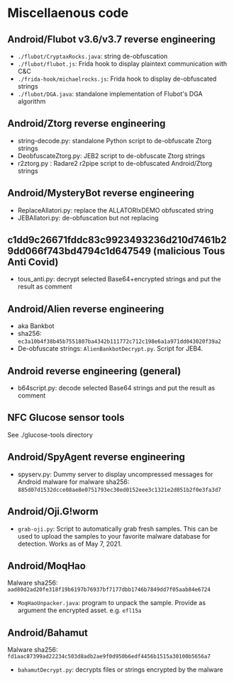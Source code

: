 # Miscellaenous code

## Android/Flubot v3.6/v3.7 reverse engineering

- `./flubot/CryptaxRocks.java`: string de-obfuscation
- `./flubot/flubot.js`: Frida hook to display plaintext communication with C&C
- `./frida-hook/michaelrocks.js`: Frida hook to display de-obfuscated strings
- `./flubot/DGA.java`: standalone implementation of Flubot's DGA algorithm 

## Android/Ztorg reverse engineering

- string-decode.py: standalone Python script to de-obfuscate Ztorg strings
- DeobfuscateZtorg.py: JEB2 script to de-obfuscate Ztorg strings
- r2ztorg.py : Radare2 r2pipe script to de-obfuscated Android/Ztorg strings

## Android/MysteryBot reverse engineering

- ReplaceAllatori.py: replace the ALLATORIxDEMO obfuscated string
- JEBAllatori.py: de-obfuscation but not replacing

## c1dd9c26671fddc83c9923493236d210d7461b29dd066f743bd4794c1d647549 (malicious Tous Anti Covid)

- tous_anti.py: decrypt selected Base64+encrypted strings and put the result as comment

## Android/Alien reverse engineering

- aka Bankbot
- sha256: `ec3a10b4f38b45b7551807ba4342b111772c712c198e6a1a971dd043020f39a2`
- De-obfuscate strings: `AlienBankbotDecrypt.py`. Script for JEB4.

## Android reverse engineering (general)

- b64script.py: decode selected Base64 strings and put the result as comment

## NFC Glucose sensor tools

See ./glucose-tools directory

## Android/SpyAgent reverse engineering

- spyserv.py: Dummy server to display uncompressed messages for Android malware for malware sha256: `885d07d1532dcce08ae8e0751793ec30ed0152eee3c1321e2d051b2f0e3fa3d7`
## Android/Oji.G!worm

- `grab-oji.py`: Script to automatically grab fresh samples. This can be used to upload the samples to your favorite malware database for detection. Works as of May 7, 2021.

## Android/MoqHao

Malware sha256: `aad80d2ad20fe318f19b6197b76937bf7177dbb1746b7849dd7f05aab84e6724`

- `MoqHaoUnpacker.java`: program to unpack the sample. Provide as argument the encrypted asset. e.g. `efl15a`

## Android/Bahamut

Malware sha256: `fd1aac87399ad22234c503d8adb2ae9f0d950b6edf4456b1515a30100b5656a7`

- `bahamutDecrypt.py`: decrypts files or strings encrypted by the malware
